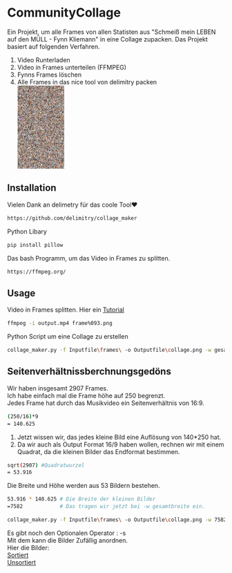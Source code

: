 # CommunityCollage

Ein Projekt, um alle Frames von allen Statisten aus "Schmeiß mein LEBEN auf den MÜLL - Fynn Kliemann" in eine Collage zupacken.
Das Projekt basiert auf folgenden Verfahren.
1. Video Runterladen
2. Video in Frames unterteilen (FFMPEG)
3. Fynns Frames löschen
4. Alle Frames in das nice tool von delimitry packen<br>
![alt text](https://github.com/Domepo/CommunityCollage/blob/master/UnsortiertCompressed.png)
## Installation
Vielen Dank an delimetry für das coole Tool❤️

```bash
https://github.com/delimitry/collage_maker
```
Python Libary
```bash
pip install pillow
```
Das bash Programm, um das Video in Frames zu splitten.
```bash
https://ffmpeg.org/
```

## Usage
Video in Frames splitten. Hier ein [Tutorial](https://www.youtube.com/watch?v=OyRXay93GVM)
```bash
ffmpeg -i output.mp4 frame%093.png
```
Python Script um eine Collage zu erstellen
```bash
collage_maker.py -f Inputfile\frames\ -o Outputfile\collage.png -w gesamtbreite -i bildhöhe
```

## Seitenverhältnissberchnungsgedöns
Wir haben insgesamt 2907 Frames.<br>
Ich habe einfach mal die Frame höhe auf 250 begrenzt. <br>
Jedes Frame hat durch das Musikvideo ein Seitenverhältnis von 16:9.<br>

```bash
(250/16)*9
= 140.625
```
1. Jetzt wissen wir, das jedes kleine Bild eine Auflösung von 140*250 hat.
2. Da wir auch als Output Format 16/9 haben wollen, rechnen wir mit einem Quadrat, da die kleinen Bilder das Endformat bestimmen.
```bash
sqrt(2907) #Quadratwurzel
= 53.916
```
Die Breite und Höhe werden aus 53 Bildern bestehen.
```bash
53.916 * 140.625 # Die Breite der kleinen Bilder
=7582            # Das tragen wir jetzt bei -w gesamtbreite ein.
```

```bash
collage_maker.py -f Inputfile\frames\ -o Outputfile\collage.png -w 7582 -i 250
```

Es gibt noch den Optionalen Operator : -s <br>
Mit dem kann die Bilder Zufällig anordnen.<br>
Hier die Bilder:<br>
[Sortiert](https://github.com/Domepo/CommunityCollage/blob/master/ColalgeSortitert.png)<br>
[Unsortiert](https://github.com/Domepo/CommunityCollage/blob/master/CollageUnsortiert.png)

